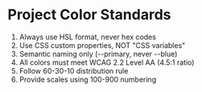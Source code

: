 # Project Color Standards
1. Always use HSL format, never hex codes
2. Use CSS custom properties, NOT "CSS variables"
3. Semantic naming only (--primary, never --blue)
4. All colors must meet WCAG 2.2 Level AA (4.5:1 ratio)
5. Follow 60-30-10 distribution rule
6. Provide scales using 100-900 numbering

